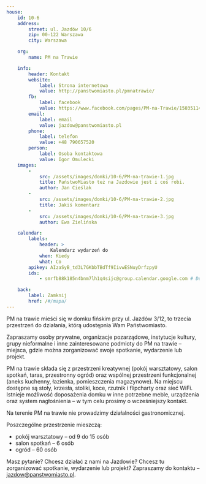 ```yaml
---
house:
    id: 10-6
    address:
        street: ul. Jazdów 10/6
        zip: 00-122 Warszawa
        city: Warszawa

    org:
        name: PM na Trawie

    info:
        header: Kontakt
        website:
            label: Strona internetowa
            value: http://panstwomiasto.pl/pmnatrawie/
        fb:
            label: facebook
            value: https://www.facebook.com/pages/PM-na-Trawie/1503511446527634
        email:
            label: email
            value: jazdow@panstwomiasto.pl
        phone:
            label: telefon
            value: +48 790657520
        person:
            label: Osoba kontaktowa
            value: Igor Omulecki
    images:
        -
            src: /assets/images/domki/10-6/PM-na-trawie-1.jpg
            title: PaństwoMiasto też na Jazdowie jest i coś robi.
            author: Jan Cieślak
        -
            src: /assets/images/domki/10-6/PM-na-trawie-2.jpg
            title: Jakiś komentarz
        -
            src: /assets/images/domki/10-6/PM-na-trawie-3.jpg
            author: Ewa Zielińska

    calendar:
        labels:
            header: >
                Kalendarz wydarzeń do
            when: Kiedy
            what: Co
        apikey: AIzaSyB_td3L7GKbbTBdTf9IivwESNuyDrfzpyU
        ids:
            - smrfb88k185n4bnm7lh1q4sijc@group.calendar.google.com # Domek A

    back:
        label: Zamknij
        href: /#/mapa/
---
```

PM na trawie mieści się w domku fińskim przy ul. Jazdów 3/12, to trzecia przestrzeń do działania, którą udostępnia Wam Państwomiasto.

Zapraszamy osoby prywatne, organizacje pozarządowe, instytucje kultury, grupy nieformalne i inne zainteresowane podmioty do PM na trawie – miejsca, gdzie można zorganizować swoje spotkanie, wydarzenie lub projekt.

PM na trawie składa się z przestrzeni kreatywnej (pokój warsztatowy, salon spotkań, taras, przestronny ogród) oraz wspólnej przestrzeni funkcjonalnej (aneks kuchenny, łazienka, pomieszczenia magazynowe). Na miejscu dostępne są stoły, krzesła, stoliki, koce, rzutnik i flipcharty oraz sieć WiFi. Istnieje możliwość doposażenia domku w inne potrzebne meble, urządzenia oraz system nagłośnienia – w tym celu prosimy o wcześniejszy kontakt.

Na terenie PM na trawie nie prowadzimy działalności gastronomicznej.

Poszczególne przestrzenie mieszczą:

- pokój warsztatowy – od 9 do 15 osób
- salon spotkań – 6 osób
- ogród – 60 osób

Masz pytanie? Chcesz działać z nami na Jazdowie?
Chcesz tu zorganizować spotkanie, wydarzenie lub projekt?
Zapraszamy do kontaktu – [jazdow@panstwomiasto.pl](mailto:jazdow@panstwomiasto.pl).
